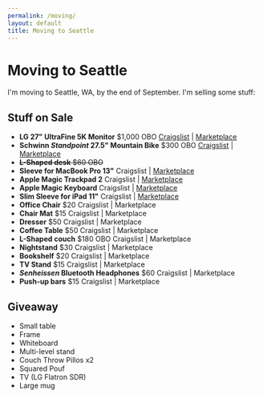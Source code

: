 ```yaml
---
permalink: /moving/
layout: default
title: Moving to Seattle
---
```



# Moving to Seattle

I'm moving to Seattle, WA, by the end of September. I'm selling some stuff:

## Stuff on Sale

- **LG 27" UltraFine 5K Monitor** $1,000 OBO [Craigslist](https://rochester.craigslist.org/ele/d/rochester-lg-27-ultrafine-5k-monitor/7524745413.html) \| [Marketplace](https://www.facebook.com/marketplace/item/437392961687867/)
- **Schwinn *Standpoint* 27.5" Mountain Bike** $300 OBO [Craigslist](https://rochester.craigslist.org/bik/d/rochester-schwinn-standpoint-275/7524805279.html) \| [Marketplace](https://www.facebook.com/marketplace/item/724734665292631/)
- ~~**L-Shaped desk** $60 OBO~~
- **Sleeve for MacBook Pro 13"** Craigslist \| [Marketplace](https://www.facebook.com/marketplace/item/1439046243236061/)
- **Apple Magic Trackpad 2** Craigslist \| [Marketplace](https://www.facebook.com/marketplace/item/318007513847898/)
- **Apple Magic Keyboard** Craigslist \| [Marketplace](https://www.facebook.com/marketplace/item/622274359265466/)
- **Slim Sleeve for iPad 11"** Craigslist \| [Marketplace](https://www.facebook.com/marketplace/item/1729154267444238/)
- **Office Chair** $20 Craigslist \| Marketplace
- **Chair Mat** $15 Craigslist \| Marketplace
- **Dresser** $50 Craigslist \| Marketplace
- **Coffee Table** $50 Craigslist \| Marketplace
- **L-Shaped couch** $180 OBO Craigslist \| Marketplace
- **Nightstand** $30 Craigslist \| Marketplace
- **Bookshelf** $20 Craigslist \| Marketplace
- **TV Stand** $15 Craigslist \| Marketplace
- ***Senheissen* Bluetooth Headphones** $60 Craigslist \| Marketplace
- **Push-up bars** $15 Craigslist \| Marketplace
<!--
- **Wooden platform bed. Size: Full** $80 Craigslist \| Marketplace
-->

## Giveaway
- Small table
- Frame
- Whiteboard
- Multi-level stand
- Couch Throw Pillos x2
- Squared Pouf
- TV (LG Flatron SDR)
- Large mug
